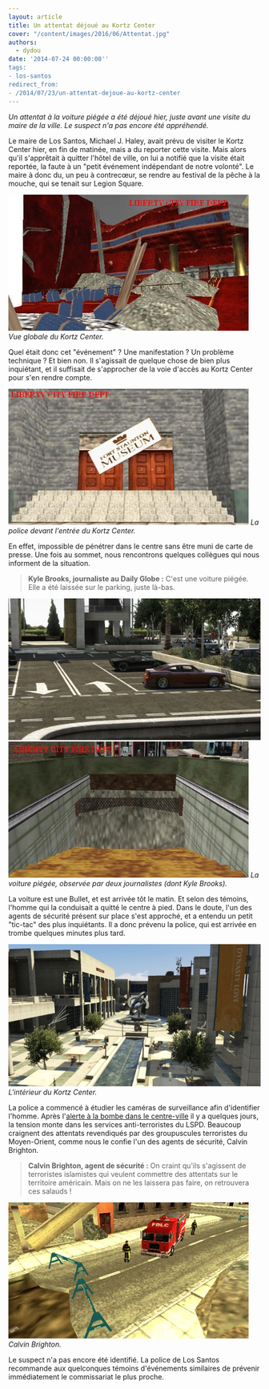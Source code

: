 ```yaml
---
layout: article
title: Un attentat déjoué au Kortz Center
cover: "/content/images/2016/06/Attentat.jpg"
authors:
  - dydou
date: '2014-07-24 00:00:00''
tags:
- los-santos
redirect_from:
- /2014/07/23/un-attentat-dejoue-au-kortz-center
---
```


_Un attentat à la voiture piégée a été déjoué hier, juste avant une visite du maire de la ville. Le suspect n'a pas encore été appréhendé._

Le maire de Los Santos, Michael J. Haley, avait prévu de visiter le Kortz Center hier, en fin de matinée, mais a du reporter cette visite. Mais alors qu'il s'apprêtait à quitter l'hôtel de ville, on lui a notifié que la visite était reportée, la faute à un "petit événement indépendant de notre volonté". Le maire à donc du, un peu à contrecœur, se rendre au festival de la pêche à la mouche, qui se tenait sur Legion Square.

![Vue globale du Kortz Center.](/content/images/2016/06/Attentat2.jpg)
_Vue globale du Kortz Center._

Quel était donc cet "événement" ? Une manifestation ? Un problème technique ? Et bien non. Il s'agissait de quelque chose de bien plus inquiétant, et il suffisait de s'approcher de la voie d'accès au Kortz Center pour s'en rendre compte.

![La police devant l'entrée du Kortz Center.](/content/images/2016/06/Attentat6.jpg)
_La police devant l'entrée du Kortz Center._

En effet, impossible de pénétrer dans le centre sans être muni de carte de presse. Une fois au sommet, nous rencontrons quelques collègues qui nous informent de la situation.

> **Kyle Brooks, journaliste au Daily Globe :** C'est une voiture piégée. Elle a été laissée sur le parking, juste là-bas.

![](/content/images/2016/06/Attentat1.jpg)
![La voiture piégée, observée par deux journalistes (dont Kyle Brooks).](/content/images/2016/06/Attentat3.jpg)
_La voiture piégée, observée par deux journalistes (dont Kyle Brooks)._

La voiture est une Bullet, et est arrivée tôt le matin. Et selon des témoins, l'homme qui la conduisait a quitté le centre à pied. Dans le doute, l'un des agents de sécurité présent sur place s'est approché, et a entendu un petit "tic-tac" des plus inquiétants. Il a donc prévenu la police, qui est arrivée en trombe quelques minutes plus tard.

![L'intérieur du Kortz Center.](/content/images/2016/06/Attentat5.jpg)
_L'intérieur du Kortz Center._

La police a commencé à étudier les caméras de surveillance afin d'identifier l'homme. Après l'[alerte à la bombe dans le centre-ville](/2014/07/12/alerte-a-la-bombe-dans-le-centre-ville/) il y a quelques jours, la tension monte dans les services anti-terroristes du LSPD. Beaucoup craignent des attentats revendiqués par des groupuscules terroristes du Moyen-Orient, comme nous le confie l'un des agents de sécurité, Calvin Brighton.

> **Calvin Brighton, agent de sécurité :** On craint qu'ils s'agissent de terroristes islamistes qui veulent commettre des attentats sur le territoire américain. Mais on ne les laissera pas faire, on retrouvera ces salauds !

![Calvin Brighton.](/content/images/2016/06/Attentat4.jpg)
_Calvin Brighton._

Le suspect n'a pas encore été identifié. La police de Los Santos recommande aux quelconques témoins d'événements similaires de prévenir immédiatement le commissariat le plus proche.